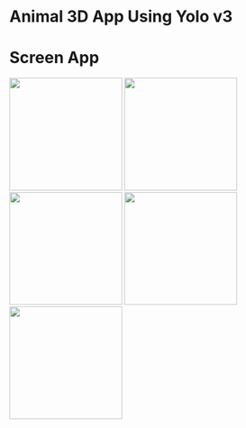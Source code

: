 # Animal 3D App Using Yolo v3

# Screen App

<img 
src="https://live.staticflickr.com/65535/49926014986_3c5ca235b1.jpg" width="200"> <img 
src="https://live.staticflickr.com/65535/49925495318_dcd66fb4db.jpg" width="200"> <img 
src="https://live.staticflickr.com/65535/49925494753_6ae47fe3e5.jpg" width="200"> <img 
src="https://live.staticflickr.com/65535/49925493968_95d66475b5.jpg" width="200"> <img 
src="https://live.staticflickr.com/65535/49926007951_2afa5a5517.jpg" width="200">

